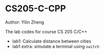 # CS205-C-CPP

Author: Yilin Zheng

The lab codes for course CS 205 C/C++

- lab1: Calculate distance between cities
- lab1 extra: simulate a terminal using `switch`
